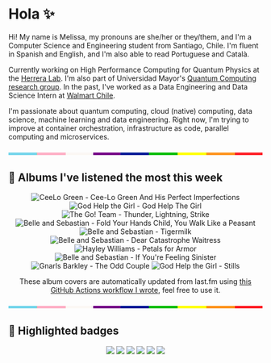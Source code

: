 # Hola ✨
Hi! My name is Melissa, my pronouns are she/her or they/them, and I'm a Computer Science and Engineering student from Santiago, Chile. I'm fluent in Spanish and English, and I'm also able to read Portuguese and Català.

Currently working on High Performance Computing for Quantum Physics at the [Herrera Lab](http://fherreralab.com/). I'm also part of Universidad Mayor's [Quantum Computing research group](https://www.diariomayor.cl/ciencia-um/docentes-y-estudiantes-crean-el-primer-grupo-de-computacion-cuantica-u-mayor.html). In the past, I've worked as a Data Engineering and Data Science Intern at [Walmart Chile](https://github.com/walmartdigital/).

I'm passionate about quantum computing, cloud (native) computing, data science, machine learning and data engineering. Right now, I'm trying to improve at container orchestration, infrastructure as code, parallel computing and microservices.

<img src="hr.png" width="100%" height="5px">

## 🎵 Albums I've listened the most this week
<!-- lastfm -->
<p align="center"><img src="https://lastfm.freetls.fastly.net/i/u/64s/e1bc206bc6484635c604364498cd16b1.jpg" title="CeeLo Green - Cee-Lo Green And His Perfect Imperfections"> <img src="https://lastfm.freetls.fastly.net/i/u/64s/5a63459995c343faba1fdd8b9038ecc3.jpg" title="God Help the Girl - God Help The Girl"> <img src="https://lastfm.freetls.fastly.net/i/u/64s/11421ccb37594b389f704247c3cabbdf.png" title="The Go! Team - Thunder, Lightning, Strike"> <img src="https://lastfm.freetls.fastly.net/i/u/64s/7144c3a57ba04209c2cc165afe65bab9.png" title="Belle and Sebastian - Fold Your Hands Child, You Walk Like a Peasant"> <img src="https://lastfm.freetls.fastly.net/i/u/64s/019d6208698e4bf6cb1b089b8dfb4c89.png" title="Belle and Sebastian - Tigermilk"> <img src="https://lastfm.freetls.fastly.net/i/u/64s/cab81011cf06483097a891589c7d1745.jpg" title="Belle and Sebastian - Dear Catastrophe Waitress"> <img src="https://lastfm.freetls.fastly.net/i/u/64s/9200892f8e5731de0f5052433d286345.jpg" title="Hayley Williams - Petals for Armor"> <img src="https://lastfm.freetls.fastly.net/i/u/64s/dc0afbb17fcd4f96cfca1ad31fcb55a3.png" title="Belle and Sebastian - If You're Feeling Sinister"> <img src="https://lastfm.freetls.fastly.net/i/u/64s/e615fb2807a0450ca0bc49d3c2d8fcbe.png" title="Gnarls Barkley - The Odd Couple"> <img src="https://lastfm.freetls.fastly.net/i/u/64s/1739e386a8ab4fc1adcb1d08ebbe90b5.jpg" title="God Help the Girl - Stills"> </p>

<p align="center">These album covers are automatically updated from last.fm using <a href="https://github.com/marketplace/actions/lastfm-to-markdown">this GitHub Actions workflow I wrote</a>, feel free to use it.</p>

<img src="hr.png" width="100%" height="5px">

## 🏅 Highlighted badges
<p align="center" style="vertical-align:middle;">
  <a href="https://www.credly.com/badges/c8caff74-4c34-4211-affe-8bd7692771c8"><img src="https://images.credly.com/size/100x100/images/cf9b772d-7cf9-4c11-9aa7-46ab006f0ce6/IBM_Quantum_Challenge_2021_Achievement_V2.png"></a>
  <a href="https://www.credly.com/badges/52a4021b-34e6-413d-a4bd-cc29d3a686f6"><img src="https://images.credly.com/size/100x100/images/28944969-813a-43b9-944f-7910111ce764/Professional_Certificate_-_Data_Science.png"></a>
  <a href="https://www.credly.com/badges/cfeca386-7b9d-487f-8e2b-b3cfa069c734"><img src="https://images.credly.com/size/100x100/images/ac4daa48-1924-4dc5-80cf-ede5a08bac51/Data_Science_Foundations_Specialization.png"></a>
  <a href="https://www.credly.com/badges/0372a945-8a67-4d57-9643-b46b8dbf2fa6"><img src="https://images.credly.com/size/100x100/images/4a5f4849-54ae-461f-97ad-cb9c9a04eb63/Adv_Data_Science_Specialization.png"></a>
  <a href="https://www.credly.com/badges/348acaad-19d1-4f5a-8a6f-145d80dca3dc"><img src="https://images.credly.com/size/100x100/images/1dee8dee-d779-462e-9fd4-df5119546349/Build_Smart_on_Kubernetes_World_Tour.png"></a>
  <a href="https://google.qwiklabs.com/public_profiles/9fac59c2-c0f1-4b5c-b207-47c9cd7d6072"><img src="https://cdn.qwiklabs.com/GHzcYBb00JYUF9Rgf3D9A4inwRHYnFtISMvcRlb%2FClU%3D" width="100px"></a>
</p>

